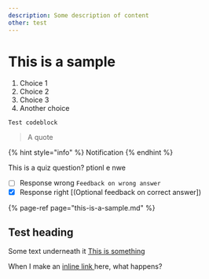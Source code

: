 ```yaml
---
description: Some description of content
other: test
---
```


# This is a sample

1. Choice 1
2. Choice 2
3. Choice 3
4. Another choice

```text
Test codeblock
```

> A quote

{% hint style="info" %}
Notification
{% endhint %}

This is a quiz question? ptionl e nwe

* [ ] Response wrong `Feedback on wrong answer`
* [x] Response right \[\(Optional feedback on correct answer\]\)

{% page-ref page="this-is-a-sample.md" %}

## Test heading <a id="with-a-different-anchor"></a>

Some text underneath it [This is something](this-is-a-sample.md#with-a-different-anchor)

When I make an [inline link ](this-is-a-sample.md#with-a-different-anchor)here, what happens?

